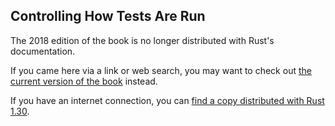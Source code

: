 ## Controlling How Tests Are Run

The 2018 edition of the book is no longer distributed with Rust's documentation.

If you came here via a link or web search, you may want to check out [the current
version of the book](../ch11-02-running-tests.md) instead.

If you have an internet connection, you can [find a copy distributed with
Rust
1.30](https://doc.rust-lang.org/1.30.0/book/2018-edition/ch11-02-running-tests.html).